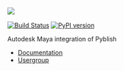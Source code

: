 ### ![][logo]

[![Build Status][travis-image]][travis-link]
[![PyPI version][pypi-image]][pypi-link]

Autodesk Maya integration of Pyblish

- [Documentation][docs]
- [Usergroup][usergroup]

[usergroup]: https://groups.google.com/forum/#!forum/pyblish
[docs]: https://github.com/pyblish/pyblish-maya/wiki
[logo]: https://github.com/abstractfactory/pyblish/wiki/images/maya-pyblish.png

[travis-image]: https://travis-ci.org/pyblish/pyblish-maya.svg?branch=master
[travis-link]: https://travis-ci.org/pyblish/pyblish-maya
[pypi-image]: https://badge.fury.io/py/pyblish-maya.svg
[pypi-link]: http://badge.fury.io/py/pyblish-maya